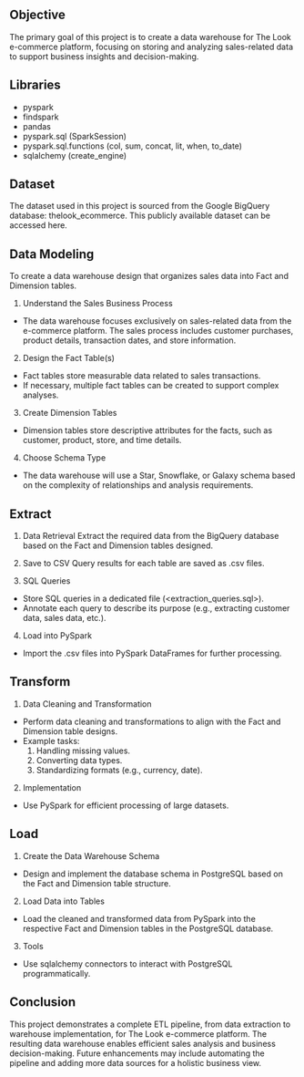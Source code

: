 ## Objective
The primary goal of this project is to create a data warehouse for The Look e-commerce platform, focusing on storing and analyzing sales-related data to support business insights and decision-making.

## Libraries
- pyspark
- findspark
- pandas 
- pyspark.sql (SparkSession)
- pyspark.sql.functions (col, sum, concat, lit, when, to_date)
- sqlalchemy (create_engine)

## Dataset
The dataset used in this project is sourced from the Google BigQuery database: thelook_ecommerce. This publicly available dataset can be accessed here.

## Data Modeling

To create a data warehouse design that organizes sales data into Fact and Dimension tables.

1. Understand the Sales Business Process
- The data warehouse focuses exclusively on sales-related data from the e-commerce platform. The sales process includes customer purchases, product details, transaction dates, and store information.

2. Design the Fact Table(s)

- Fact tables store measurable data related to sales transactions.
- If necessary, multiple fact tables can be created to support complex analyses.
3. Create Dimension Tables

- Dimension tables store descriptive attributes for the facts, such as customer, product, store, and time details.
4. Choose Schema Type

- The data warehouse will use a Star, Snowflake, or Galaxy schema based on the complexity of relationships and analysis requirements.

## Extract
1. Data Retrieval
Extract the required data from the BigQuery database based on the Fact and Dimension tables designed.

2. Save to CSV
Query results for each table are saved as .csv files.

3. SQL Queries

- Store SQL queries in a dedicated file (<extraction_queries.sql>).
- Annotate each query to describe its purpose (e.g., extracting customer data, sales data, etc.).
4. Load into PySpark

- Import the .csv files into PySpark DataFrames for further processing.

## Transform
1. Data Cleaning and Transformation
- Perform data cleaning and transformations to align with the Fact and Dimension table designs.
- Example tasks:
  1. Handling missing values.
  2. Converting data types.
  3. Standardizing formats (e.g., currency, date).
     
2. Implementation
- Use PySpark for efficient processing of large datasets.

## Load
1. Create the Data Warehouse Schema
- Design and implement the database schema in PostgreSQL based on the Fact and Dimension table structure.
2. Load Data into Tables
- Load the cleaned and transformed data from PySpark into the respective Fact and Dimension tables in the PostgreSQL database.
3. Tools
- Use sqlalchemy connectors to interact with PostgreSQL programmatically.

## Conclusion
This project demonstrates a complete ETL pipeline, from data extraction to warehouse implementation, for The Look e-commerce platform. The resulting data warehouse enables efficient sales analysis and business decision-making. Future enhancements may include automating the pipeline and adding more data sources for a holistic business view.
